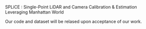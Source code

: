 SPLiCE : Single-Point LiDAR and Camera Calibration & Estimation Leveraging Manhattan World

Our code and dataset will be relased upon acceptance of our work.
